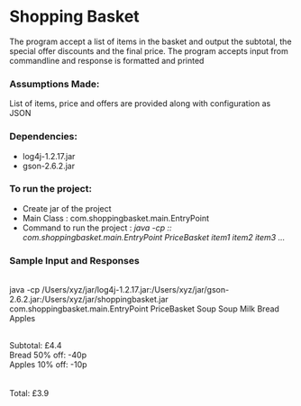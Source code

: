 # Shopping Basket

The program accept a list of items in the basket and output the subtotal, the special offer discounts and the final price. The program accepts input from commandline and response is formatted and printed

### Assumptions Made:
List of items, price and offers are provided along with configuration as JSON

### Dependencies:
* log4j-1.2.17.jar
* gson-2.6.2.jar

### To run the project:
* Create jar of the project 
* Main Class : com.shoppingbasket.main.EntryPoint
* Command to run the project : 
  *java -cp <path to log4j-1.2.17.jar>:<path to gson-2.6.2.jar>:<path to project jar> com.shoppingbasket.main.EntryPoint PriceBasket item1 item2 item3 ...*

 ### Sample Input and Responses
 
<br /> java -cp /Users/xyz/jar/log4j-1.2.17.jar:/Users/xyz/jar/gson-2.6.2.jar:/Users/xyz/jar/shoppingbasket.jar com.shoppingbasket.main.EntryPoint PriceBasket Soup Soup Milk Bread Apples

<br /> Subtotal: £4.4
<br /> Bread 50% off: -40p
<br /> Apples 10% off: -10p
<br /><br />
<br /> Total: £3.9
